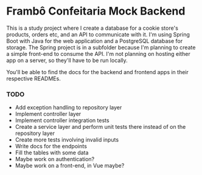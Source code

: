 # Frambô Confeitaria Mock Backend

This is a study project where I create a database for a cookie store's products, orders etc, and an API to communicate with it. 
I'm using Spring Boot with Java for the web application and a PostgreSQL database for storage. 
The Spring project is in a subfolder because I'm planning to create a simple front-end to consume the API.
I'm not planning on hosting either app on a server, so they'll have to be run locally.

You'll be able to find the docs for the backend and frontend apps in their respective READMEs.

### TODO
- Add exception handling to repository layer
- Implement controller layer
- Implement controller integration tests
- Create a service layer and perform unit tests there instead of on the repository layer
- Create more tests involving invalid inputs
- Write docs for the endpoints
- Fill the tables with some data
- Maybe work on authentication?
- Maybe work on a front-end, in Vue maybe?